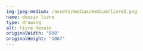 ```yaml
---
img-jpeg-medium: /assets/medias/medium/livre2.png
name: dessin livre
type: drawing
alt: livre dessin
originalWidth: "800"
originalHeight: "1067"
---
```

